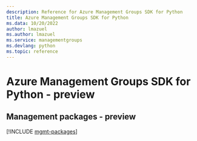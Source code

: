 ```yaml
---
description: Reference for Azure Management Groups SDK for Python
title: Azure Management Groups SDK for Python
ms.data: 10/20/2022
author: lmazuel
ms.author: lmazuel
ms.service: managementgroups
ms.devlang: python
ms.topic: reference
---
```

# Azure Management Groups SDK for Python - preview

## Management packages - preview
[!INCLUDE [mgmt-packages](management-groups-mgmt-index.md)]
